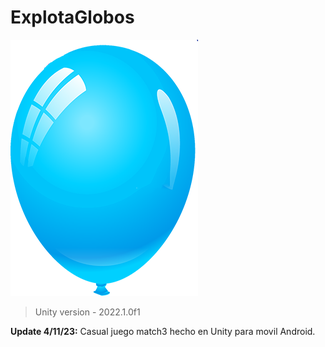 # ExplotaGlobos

![](https://github.com/camilo1962/ExplotaGlobos/blob/main/Assets/Sprites/Balloons/8.png)


> Unity version - 2022.1.0f1

**Update 4/11/23:** Casual juego match3 hecho en Unity para movil Android.
